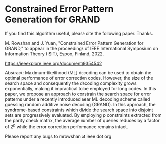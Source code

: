 # Constrained Error Pattern Generation for GRAND
If you find this algorithm useful, please cite the following paper. Thanks.

M. Rowshan and J. Yuan, "Constrained Error Pattern Generation for GRAND," to appear in the proceedings of IEEE International Symposium on Information Theory (ISIT),  Espoo, Finland, 2022.

https://ieeexplore.ieee.org/document/9354542

Abstract: Maximum-likelihood (ML) decoding can be used to obtain the optimal performance of error correction codes. However, the size of the search space and consequently the decoding complexity grows exponentially, making it impractical to be employed for long codes. In this paper, we propose an approach to constrain the search space for error patterns under a recently introduced near ML decoding scheme called guessing random additive noise decoding (GRAND). In this approach, the syndrome-based constraints which divide the search space into disjoint sets are progressively evaluated. By employing $p$ constraints extracted from the parity check matrix, the average number of queries reduces by a factor of $2^p$ while the error correction performance remains intact.

Please report any bugs to mrowshan at ieee dot org
